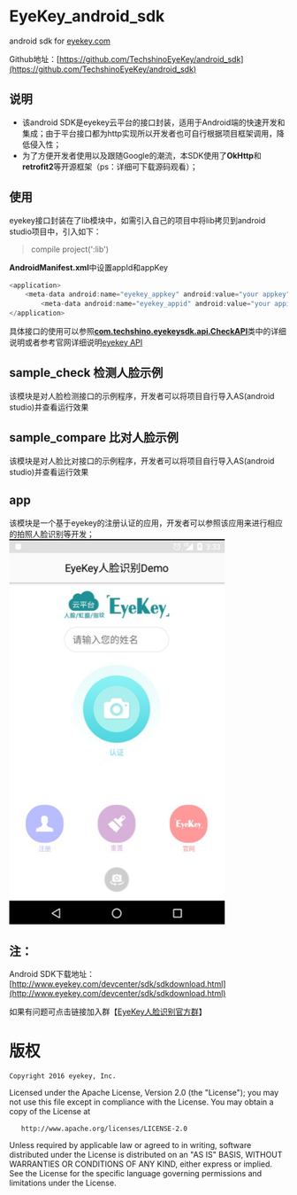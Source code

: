 # EyeKey_android_sdk

android sdk for [eyekey.com](http://www.eyekey.com)

Github地址：[https://github.com/TechshinoEyeKey/android_sdk](https://github.com/TechshinoEyeKey/android_sdk)

## 说明
* 该android SDK是eyekey云平台的接口封装，适用于Android端的快速开发和集成；由于平台接口都为http实现所以开发者也可自行根据项目框架调用，降低侵入性；
* 为了方便开发者使用以及跟随Google的潮流，本SDK使用了**OkHttp**和**retrofit2**等开源框架（ps：详细可下载源码观看）；

## 使用
eyekey接口封装在了lib模块中，如需引入自己的项目中将lib拷贝到android studio项目中，引入如下：
>compile project(':lib')

**AndroidManifest.xml**中设置appId和appKey
```java
<application>
    <meta-data android:name="eyekey_appkey" android:value="your appkey"/>
        <meta-data android:name="eyekey_appid" android:value="your appid"/>
</application>
```

具体接口的使用可以参照[**com.techshino.eyekeysdk.api.CheckAPI**](https://github.com/TechshinoEyeKey/android_sdk/blob/master/lib/Eyekey%20%E4%BA%BA%E8%84%B8%E8%AF%86%E5%88%AB%E4%BA%91%E5%B9%B3%E5%8F%B0%20Android%20SDK%20%E4%BD%BF%E7%94%A8%E8%AF%B4%E6%98%8E.md)类中的详细说明或者参考官网详细说明[eyekey API](http://www.eyekey.com/devcenter/api/APIface.html)

## sample_check 检测人脸示例
该模块是对人脸检测接口的示例程序，开发者可以将项目自行导入AS(android studio)并查看运行效果

## sample_compare 比对人脸示例
该模块是对人脸比对接口的示例程序，开发者可以将项目自行导入AS(android studio)并查看运行效果

## app
该模块是一个基于eyekey的注册认证的应用，开发者可以参照该应用来进行相应的拍照人脸识别等开发；
![](https://raw.githubusercontent.com/TechshinoEyeKey/android_sdk/master/screenshot/app_icon1.png)

## 注：
Android SDK下载地址：[http://www.eyekey.com/devcenter/sdk/sdkdownload.html](http://www.eyekey.com/devcenter/sdk/sdkdownload.html)

如果有问题可点击链接加入群【[EyeKey人脸识别官方群](http://qm.qq.com/cgi-bin/qm/qr?k=SoeLdMhugzD5jzkl230ABqel4X3C9YFY)】

版权
=======

    Copyright 2016 eyekey, Inc.

   Licensed under the Apache License, Version 2.0 (the "License");
   you may not use this file except in compliance with the License.
   You may obtain a copy of the License at

       http://www.apache.org/licenses/LICENSE-2.0

   Unless required by applicable law or agreed to in writing, software
   distributed under the License is distributed on an "AS IS" BASIS,
   WITHOUT WARRANTIES OR CONDITIONS OF ANY KIND, either express or implied.
   See the License for the specific language governing permissions and
   limitations under the License.